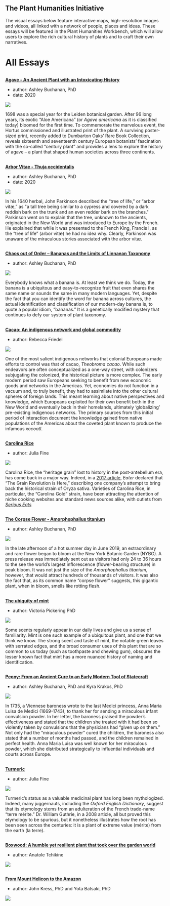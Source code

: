<param ve-config title="Plant Humanities" layout="index">

## The Plant Humanities Initiative

The visual essays below feature interactive maps, high-resolution images and videos, all linked with a network of people, places and ideas.  These essays will be featured in the Plant Humanities Workbench, which will allow users to explore the rich cultural history of plants and to craft their own narratives.

# All Essays

##
[**Agave - An Ancient Plant with an Intoxicating History**](/Agave)

- author: Ashley Buchanan, PhD
- date: 2020

![](https://dev.visual-essays.app/thumbnail?url=https://upload.wikimedia.org/wikipedia/commons/thumb/3/3f/Gc29_agave_americana.jpg/1920px-Gc29_agave_americana.jpg)

1698 was a special year for the Leiden botanical garden. After 96 long years, its exotic “Aloe Americana” (or _Agave americana_ as it is classified today) bloomed for the first time. To commemorate the marvelous event, the Hortus commissioned and illustrated print of the plant. A surviving poster-sized print, recently added to Dumbarton Oaks’ Rare Book Collection, reveals sixteenth and seventeenth century European botanists’ fascination with the so-called “century plant” and provides a lens to explore the history of agave – a plant that shaped human societies across three continents. 

##
[**Arbor Vitae - Thuja occidentalis**](/arbor_vitae)

- author: Ashley Buchanan, PhD
- date: 2020

![](https://dev.visual-essays.app/thumbnail?url=https://upload.wikimedia.org/wikipedia/commons/6/67/Neuch%C3%A2tel_Herbarium_-_Thuja_occidentalis_-_NEU000099701.jpg)
  
In his 1640 herbal, John Parkinson described the “tree of life,” or “arbor vitæ,” as "a tall tree being similar to a cypress and covered by a dark reddish bark on the trunk and an even redder bark on the branches." Parkinson went on to explain that the tree, unknown to the ancients, originated in the New World and was introduced to Europe by the French. He explained that while it was presented to the French King, Francis I, as the “tree of life” (arbor vitæ) he had no idea why. Clearly, Parkinson was unaware of the miraculous stories associated with the arbor vitæ.  

##
[**Chaos out of Order – Bananas and the Limits of Linnaean Taxonomy**](/Banana)

- author: Ashley Buchanan, PhD

![](https://dev.visual-essays.app/thumbnail?url=https://upload.wikimedia.org/wikipedia/commons/0/0f/Banana_Maria_Sibylla_Merian_1705_plate_XII.png)
  
Everybody knows what a banana is. At least we think we do. Today, the banana is a ubiquitous and easy-to-recognize fruit that even shares the same name or sounds the same in many modern languages. Yet, despite the fact that you can identify the word for banana across cultures, the actual identification and classification of our modern-day banana is, to quote a popular idiom, “bananas.” It is a genetically modified mystery that continues to defy our system of plant taxonomy.

##
[**Cacao: An indigenous network and global commodity**](/cacao)

- author: Rebecca Friedel

![](https://dev.visual-essays.app/thumbnail?url=https://upload.wikimedia.org/wikipedia/commons/3/31/Cacao_Nacional_Fino_de_Aroma.jpg)
  
One of the most salient indigenous networks that colonial Europeans made efforts to control was that of cacao, _Theobroma cacao_. While such endeavors are often conceptualized as a one-way street, with colonizers subjugating the colonized, the historical picture is more complex.  The early modern period saw Europeans seeking to benefit from new economic goods and networks in the Americas. Yet, economies do not function in a vacuum and, to truly benefit, they had to assimilate into the other cultural spheres of foreign lands. This meant learning about native perspectives and knowledge, which Europeans exploited for their own benefit both in the New World and eventually back in their homelands, ultimately ‘globalizing’ pre-existing indigenous networks. The primary sources from this initial period of interaction document the knowledge gained from native populations of the Americas about the coveted plant known to produce the infamous _xocoatl_.

##
[**Carolina Rice**](/carolina_rice)

- author: Julia Fine

![](https://dev.visual-essays.app/thumbnail?url=https://images.nypl.org/index.php?id=G92F023_016F&t=w)
  
Carolina Rice, the “heritage grain” lost to history in the post-antebellum era, has come back in a major way. Indeed, in a [2017 article](https://www.eater.com/ad/15973794/carolina-gold-rice-heritage-grains), _Eater_ declared that “The Grain Revolution is Here,” describing one company’s attempt to bring back the historical strain of Oryza sativa. Varieties of Carolina Rice, in particular, the “Carolina Gold” strain, have been attracting the attention of niche cooking websites and standard news sources alike, with outlets from [_Serious Eats_](https://www.seriouseats.com/2016/05/)

##
[**The Corpse Flower - Amorphophallus titanium**](/Corpse_Flower)

- author: Ashley Buchanan, PhD

![](https://dev.visual-essays.app/thumbnail?url=https://upload.wikimedia.org/wikipedia/commons/d/da/Corpse_flower_%2871304%29f.jpg)
  
In the late afternoon of a hot summer day in June 2019, an extraordinary and rare flower began to bloom at the New York Botanic Garden (NYBG). A press release was immediately sent out as visitors had only 24 to 36 hours to the see the world’s largest inflorescence (flower-bearing structure) in peak bloom. It was not just the size of the _Amorphophallus titanium_, however, that would attract hundreds of thousands of visitors. It was also the fact that, as its common name “corpse flower” suggests, this gigantic plant, when in bloom, smells like rotting flesh. 

##
[**The ubiquity of mint**](/mint)

- author: Victoria Pickering PhD

![](https://dev.visual-essays.app/thumbnail?url=https://github.com/JSTOR-Labs/plant-humanities/raw/master/images/mint.jpg) 
  
Some scents regularly appear in our daily lives and give us a sense of familiarity. Mint is one such example of a ubiquitous plant, and one that we think we know. The strong scent and taste of mint, the notable green leaves with serrated edges, and the broad consumer uses of this plant that are so common to us today (such as toothpaste and chewing gum), obscures the lesser known fact that mint has a more nuanced history of naming and identification.

##
[**Peony: From an Ancient Cure to an Early Modern Tool of Statecraft**](/Peony)

- author: Ashley Buchanan, PhD and Kyra Krakos, PhD

![](https://dev.visual-essays.app/thumbnail?url=https://iiif.wellcomecollection.org/image/B0009092.jpg/full/2048%2C/0/default.jpg)
  
In 1735, a Viennese baroness wrote to the last Medici princess, Anna Maria Luisa de Medici (1669-1743),  to thank her for sending a miraculous infant convulsion powder. In her letter, the baroness praised the powder’s effectiveness and stated that the children she treated with it had been so violently taken by convulsions that the physicians had “given up on them.” Not only had the “miraculous powder” cured the children, the baroness also stated that a number of months had passed, and the children remained in perfect health. Anna Maria Luisa was well known for her miraculous powder, which she distributed strategically to influential individuals and courts across Europe. 

##
[**Turmeric**](/turmeric)

- author: Julia Fine

![](https://dev.visual-essays.app/thumbnail?url=https://images.nypl.org/index.php?id=1126115&t=w)
  
Turmeric’s status as a valuable medicinal plant has long been mythologized. Indeed, many juggernauts, including the _Oxford English Dictionary_, suggest that its etymology stems from an adulteration of the French trade-name “terre mérite.” Dr. William Guthrie, in a 2008 article, all but proved this etymology to be spurious, but it nonetheless illustrates how the root has been seen across the centuries: it is a plant of extreme value (mérite) from the earth (la terre).

##
[**Boxwood: A humble yet resilient plant that took over the garden world**](/boxwood)

- author: Anatole Tchikine

![](https://dev.visual-essays.app/thumbnail?url=https://upload.wikimedia.org/wikipedia/commons/6/61/Gew%C3%B6hnlicher_Buchsbaum%2C_Buxus_sempervirens_.JPG)

##
[**From Mount Helicon to the Amazon**](/heliconia)

- author: John Kress, PhD and Yota Batsaki, PhD

![](https://dev.visual-essays.app/thumbnail?url=https://ia800500.us.archive.org/BookReader/BookReaderImages.php?id=monographTrochi2Goul&itemPath=%2F12%2Fitems%2FmonographTrochi2Goul&server=ia800500.us.archive.org&page=n285_w1713)
